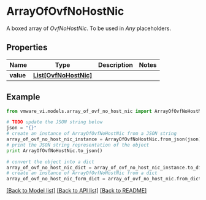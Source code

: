 # ArrayOfOvfNoHostNic

A boxed array of *OvfNoHostNic*. To be used in *Any* placeholders. 

## Properties
Name | Type | Description | Notes
------------ | ------------- | ------------- | -------------
**value** | [**List[OvfNoHostNic]**](OvfNoHostNic.md) |  | 

## Example

```python
from vmware_vi.models.array_of_ovf_no_host_nic import ArrayOfOvfNoHostNic

# TODO update the JSON string below
json = "{}"
# create an instance of ArrayOfOvfNoHostNic from a JSON string
array_of_ovf_no_host_nic_instance = ArrayOfOvfNoHostNic.from_json(json)
# print the JSON string representation of the object
print ArrayOfOvfNoHostNic.to_json()

# convert the object into a dict
array_of_ovf_no_host_nic_dict = array_of_ovf_no_host_nic_instance.to_dict()
# create an instance of ArrayOfOvfNoHostNic from a dict
array_of_ovf_no_host_nic_form_dict = array_of_ovf_no_host_nic.from_dict(array_of_ovf_no_host_nic_dict)
```
[[Back to Model list]](../README.md#documentation-for-models) [[Back to API list]](../README.md#documentation-for-api-endpoints) [[Back to README]](../README.md)


